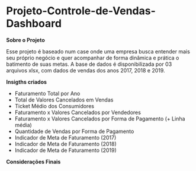# Projeto-Controle-de-Vendas-Dashboard

**Sobre o Projeto** 

Esse projeto é baseado num case onde uma empresa busca entender mais seu próprio negócio e quer acompanhar de forma dinâmica e prática o batimento de suas metas. A base de dados é disponibilizada por 03 arquivos xlsx, com dados de vendas dos anos 2017, 2018 e 2019. 

**Insigths criados**

- Faturamento Total por Ano
- Total de Valores Cancelados em Vendas
- Ticket Médio dos Consumidores
- Faturamento x Valores Cancelados por Vendedores
- Faturamento x Valores Cancelados por Forma de Pagamento (+ Linha média)
- Quantidade de Vendas por Forma de Pagamento
- Indicador de Meta de Faturamento (2017)
- Indicador de Meta de Faturamento (2018)
- Indicador de Meta de Faturamento (2019)

  

**Considerações Finais**


